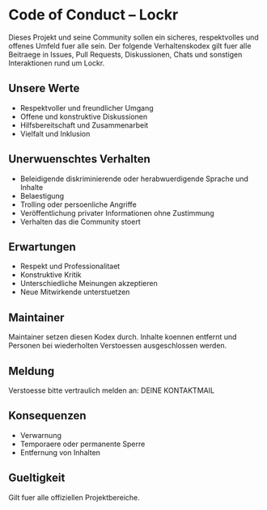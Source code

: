 # Code of Conduct – Lockr

Dieses Projekt und seine Community sollen ein sicheres, respektvolles und offenes Umfeld fuer alle sein.
Der folgende Verhaltenskodex gilt fuer alle Beitraege in Issues, Pull Requests, Diskussionen, Chats und sonstigen Interaktionen rund um Lockr.

## Unsere Werte
- Respektvoller und freundlicher Umgang
- Offene und konstruktive Diskussionen
- Hilfsbereitschaft und Zusammenarbeit
- Vielfalt und Inklusion

## Unerwuenschtes Verhalten
- Beleidigende diskriminierende oder herabwuerdigende Sprache und Inhalte
- Belaestigung
- Trolling oder persoenliche Angriffe
- Veröffentlichung privater Informationen ohne Zustimmung
- Verhalten das die Community stoert

## Erwartungen
- Respekt und Professionalitaet
- Konstruktive Kritik
- Unterschiedliche Meinungen akzeptieren
- Neue Mitwirkende unterstuetzen

## Maintainer
Maintainer setzen diesen Kodex durch. Inhalte koennen entfernt und Personen bei wiederholten Verstoessen ausgeschlossen werden.

## Meldung
Verstoesse bitte vertraulich melden an: DEINE KONTAKTMAIL

## Konsequenzen
- Verwarnung
- Temporaere oder permanente Sperre
- Entfernung von Inhalten

## Gueltigkeit
Gilt fuer alle offiziellen Projektbereiche.
